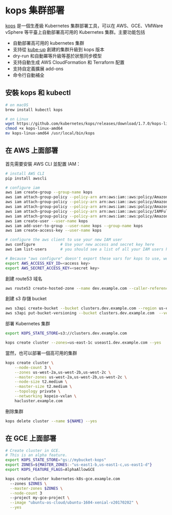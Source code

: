 # kops 集群部署

[kops](https://github.com/kubernetes/kops) 是一個生產級 Kubernetes 集群部署工具，可以在 AWS、GCE、VMWare vSphere 等平臺上自動部署高可用的 Kubernetes 集群。主要功能包括

- 自動部署高可用的 kubernetes 集群
- 支持從 [kube-up](https://github.com/kubernetes/kops/blob/master/docs/upgrade_from_kubeup.md) 創建的集群升級到 kops 版本
- dry-run 和自動冪等升級等基於狀態同步模型
- 支持自動生成 AWS CloudFormation 和 Terraform 配置
- 支持自定義擴展 add-ons
- 命令行自動補全

## 安裝 kops 和 kubectl

```sh
# on macOS
brew install kubectl kops

# on Linux
wget https://github.com/kubernetes/kops/releases/download/1.7.0/kops-linux-amd64
chmod +x kops-linux-amd64
mv kops-linux-amd64 /usr/local/bin/kops
```

## 在 AWS 上面部署

首先需要安裝 AWS CLI 並配置 IAM：

```sh
# install AWS CLI
pip install awscli

# configure iam
aws iam create-group --group-name kops
aws iam attach-group-policy --policy-arn arn:aws:iam::aws:policy/AmazonEC2FullAccess --group-name kops
aws iam attach-group-policy --policy-arn arn:aws:iam::aws:policy/AmazonRoute53FullAccess --group-name kops
aws iam attach-group-policy --policy-arn arn:aws:iam::aws:policy/AmazonS3FullAccess --group-name kops
aws iam attach-group-policy --policy-arn arn:aws:iam::aws:policy/IAMFullAccess --group-name kops
aws iam attach-group-policy --policy-arn arn:aws:iam::aws:policy/AmazonVPCFullAccess --group-name kops
aws iam create-user --user-name kops
aws iam add-user-to-group --user-name kops --group-name kops
aws iam create-access-key --user-name kops

# configure the aws client to use your new IAM user
aws configure           # Use your new access and secret key here
aws iam list-users      # you should see a list of all your IAM users here

# Because "aws configure" doesn't export these vars for kops to use, we export them now
export AWS_ACCESS_KEY_ID=<access key>
export AWS_SECRET_ACCESS_KEY=<secret key>
```

創建 route53 域名

```sh
aws route53 create-hosted-zone --name dev.example.com --caller-reference 1
```

創建 s3 存儲 bucket

```sh
aws s3api create-bucket --bucket clusters.dev.example.com --region us-east-1
aws s3api put-bucket-versioning --bucket clusters.dev.example.com  --versioning-configuration Status=Enabled
```

部署 Kubernetes 集群

```sh
export KOPS_STATE_STORE=s3://clusters.dev.example.com

kops create cluster --zones=us-east-1c useast1.dev.example.com --yes
```

當然，也可以部署一個高可用的集群

```sh
kops create cluster \
    --node-count 3 \
    --zones us-west-2a,us-west-2b,us-west-2c \
    --master-zones us-west-2a,us-west-2b,us-west-2c \
    --node-size t2.medium \
    --master-size t2.medium \
    --topology private \
    --networking kopeio-vxlan \
    hacluster.example.com
```

刪除集群

```sh
kops delete cluster --name ${NAME} --yes
```

## 在 GCE 上面部署

```sh
# Create cluster in GCE.
# This is an alpha feature.
export KOPS_STATE_STORE="gs://mybucket-kops"
export ZONES=${MASTER_ZONES:-"us-east1-b,us-east1-c,us-east1-d"}
export KOPS_FEATURE_FLAGS=AlphaAllowGCE

kops create cluster kubernetes-k8s-gce.example.com
  --zones $ZONES \
  --master-zones $ZONES \
  --node-count 3
  --project my-gce-project \
  --image "ubuntu-os-cloud/ubuntu-1604-xenial-v20170202" \
  --yes
```
